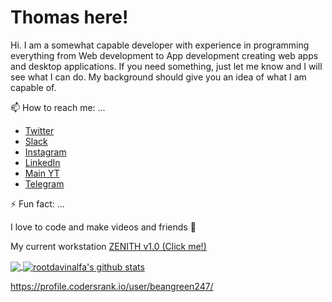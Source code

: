 # Thomas here!

Hi. I am a somewhat capable developer with experience in programming everything from Web development to App development creating web apps and desktop applications. If you need something, just let me know and I will see what I can do. My background should give you an idea of what I am capable of.

📫 How to reach me: ...
* [Twitter](https://twitter.com/beangreen247)
* [Slack](https://join.slack.com/t/tomasmozdren/shared_invite/enQtNzAxNTY1Nzg1MDEwLTVhMmQ4YTU5ZGMyZTFlMzc3NTQ0ZTMxMGUzYTYzMzlmZTZmNmU3ZDk5NzdiYzc3MDNiNDZlMGRlZjUwMTdlMDk)
* [Instagram](https://www.instagram.com/beangreen247/)
* [LinkedIn](https://www.linkedin.com/in/tom%C3%A1%C5%A1-mozd%C5%99e%C5%88-3382b71a6/)
* [Main YT](https://www.youtube.com/channel/UCQbA5Nc4oq6uMS2idDWsxkw)
* [Telegram](https://t.me/beangreen247)

⚡ Fun fact: ...

I love to code and make videos and friends 💙

My current workstation [ZENITH v1.0 (Click me!)](https://docs.google.com/spreadsheets/d/1IEBtFi-vetg2_1y1gZjp09sSFF8HQqGbIKz8jOJb2AQ/edit?usp=sharing)

<a href="https://github.com/BeanGreen247">
  <img align="center" src="https://github-readme-stats.vercel.app/api/top-langs/?username=BeanGreen247&theme=radical" />
</a>
                           
<a href="https://github.com/BeanGreen247">
  <img align="center" src="https://github-readme-stats.vercel.app/api?username=BeanGreen247&show_icons=true&theme=radical&line_height=27&v=5" alt="rootdavinalfa's github stats" />
</a>

https://profile.codersrank.io/user/beangreen247/
